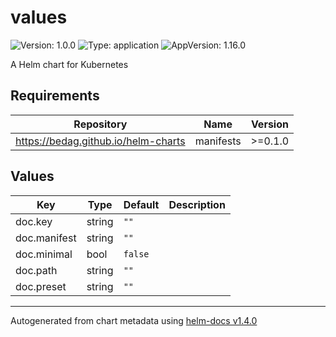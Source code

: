 # values

![Version: 1.0.0](https://img.shields.io/badge/Version-1.0.0-informational?style=flat-square) ![Type: application](https://img.shields.io/badge/Type-application-informational?style=flat-square) ![AppVersion: 1.16.0](https://img.shields.io/badge/AppVersion-1.16.0-informational?style=flat-square)

A Helm chart for Kubernetes

## Requirements

| Repository | Name | Version |
|------------|------|---------|
| https://bedag.github.io/helm-charts | manifests | >=0.1.0 |

## Values

| Key | Type | Default | Description |
|-----|------|---------|-------------|
| doc.key | string | `""` |  |
| doc.manifest | string | `""` |  |
| doc.minimal | bool | `false` |  |
| doc.path | string | `""` |  |
| doc.preset | string | `""` |  |

----------------------------------------------
Autogenerated from chart metadata using [helm-docs v1.4.0](https://github.com/norwoodj/helm-docs/releases/v1.4.0)
